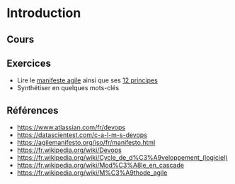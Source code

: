 # Introduction

## Cours

<Reaveal id="introduction" />

## Exercices

- Lire le [manifeste agile](https://agilemanifesto.org/iso/fr/manifesto.html) ainsi que ses [12 principes](https://agilemanifesto.org/iso/fr/principles.html)
- Synthétiser en quelques mots-clés

## Références

- https://www.atlassian.com/fr/devops
- https://datascientest.com/c-a-l-m-s-devops
- https://agilemanifesto.org/iso/fr/manifesto.html
- https://fr.wikipedia.org/wiki/Devops
- https://fr.wikipedia.org/wiki/Cycle_de_d%C3%A9veloppement_(logiciel)
- https://fr.wikipedia.org/wiki/Mod%C3%A8le_en_cascade
- https://fr.wikipedia.org/wiki/M%C3%A9thode_agile
